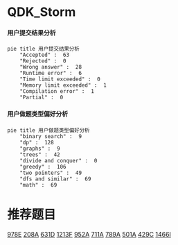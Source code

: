 # QDK_Storm

<!-- tabs:start -->



#### **用户提交结果分析**

```mermaid
pie title 用户提交结果分析
    "Accepted" :  63
    "Rejected" :  0
    "Wrong answer" :  28
    "Runtime error" :  6
    "Time limit exceeded" :  0
    "Memory limit exceeded" :  1
    "Compilation error" :  1
    "Partial" :  0
```

#### **用户做题类型偏好分析**

```mermaid
pie title 用户做题类型偏好分析
    "binary search" :  9
    "dp" :  128
    "graphs" :  9
    "trees" :  42
    "divide and conquer" :  0
    "greedy" :  106
    "two pointers" :  49
    "dfs and similar" :  69
    "math" :  69
```



<!-- tabs:end -->
# 推荐题目
[978E](https://codeforces.com/contest/978/problem/E)
[208A](https://codeforces.com/contest/208/problem/A)
[631D](https://codeforces.com/contest/631/problem/D)
[1213F](https://codeforces.com/contest/1213/problem/F)
[952A](https://codeforces.com/contest/952/problem/A)
[711A](https://codeforces.com/contest/711/problem/A)
[789A](https://codeforces.com/contest/789/problem/A)
[501A](https://codeforces.com/contest/501/problem/A)
[429C](https://codeforces.com/contest/429/problem/C)
[1466I](https://codeforces.com/contest/1466/problem/I)
